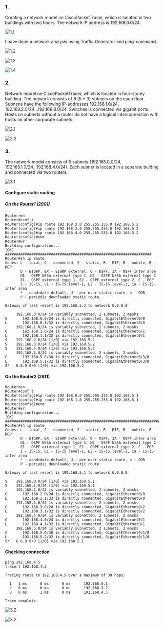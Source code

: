 ### 1.  
Creating a network model on CiscoPacketTracer, which is located in two buildings with two floors. The network IP address is 192.168.0.0/24.  

![1.1](./scr/2020-12-28_225901.jpg)  

I have done a network analysis using Traffic Generator and ping-command.  

![1.2](./scr/2020-12-29_092938.jpg)  

![1.3](./scr/2020-12-29_092912.jpg)  

![1.4](./scr/2020-12-28_225943.jpg)  

### 2.  
Network model on CiscoPacketTracer, which is located in four-storey building. The network consists of 8 (5 + 3) subnets on the each floor. Subnens have the following IP-addresses 192.168.1.0/24, 192.168.2.0/24...192.168.8.0/24. Switches is connected via gigabit ports.  Hosts on subnets without a router do not have a logical interconnection with hosts on other corporate subnets.

![2.1](./scr/2020-12-30_160901.jpg)  

![2.2](./scr/2020-12-30_161516.jpg)  

### 3.  
The network model consists of 5 subnets (192.168.0.0/24, 192.168.1.0/24...192.168.4.0/24). Each subnet is located in a separate bulding and connected via two routers.  

![3.1](./scr/2020-12-31_002436.jpg)  

#### Configure static routing  

##### On the Router1 (2901)
```
Router>en
Router#conf t
Router(config)#ip route 192.168.2.0 255.255.255.0 192.168.5.2
Router(config)#ip route 192.168.3.0 255.255.255.0 192.168.5.2
Router(config)#ip route 192.168.4.0 255.255.255.0 192.168.5.2
Router(config)#end
Router#wr
Building configuration...
[OK]
###################################################################
Router#sh ip route
Codes: L - local, C - connected, S - static, R - RIP, M - mobile, B - BGP
       D - EIGRP, EX - EIGRP external, O - OSPF, IA - OSPF inter area
       N1 - OSPF NSSA external type 1, N2 - OSPF NSSA external type 2
       E1 - OSPF external type 1, E2 - OSPF external type 2, E - EGP
       i - IS-IS, L1 - IS-IS level-1, L2 - IS-IS level-2, ia - IS-IS inter area
       * - candidate default, U - per-user static route, o - ODR
       P - periodic downloaded static route

Gateway of last resort is 192.168.5.2 to network 0.0.0.0

     192.168.0.0/24 is variably subnetted, 2 subnets, 2 masks
C       192.168.0.0/24 is directly connected, GigabitEthernet0/0
L       192.168.0.1/32 is directly connected, GigabitEthernet0/0
     192.168.1.0/24 is variably subnetted, 2 subnets, 2 masks
C       192.168.1.0/24 is directly connected, GigabitEthernet0/1
L       192.168.1.1/32 is directly connected, GigabitEthernet0/1
S    192.168.2.0/24 [1/0] via 192.168.5.2
S    192.168.3.0/24 [1/0] via 192.168.5.2
S    192.168.4.0/24 [1/0] via 192.168.5.2
     192.168.5.0/24 is variably subnetted, 2 subnets, 2 masks
C       192.168.5.0/30 is directly connected, GigabitEthernet0/3/0
L       192.168.5.1/32 is directly connected, GigabitEthernet0/3/0
S*   0.0.0.0/0 [1/0] via 192.168.5.2
```

#### On the Router2 (2911)
```
Router>en
Router#conf t
Router(config)#ip route 192.168.0.0 255.255.255.0 192.168.5.1
Router(config)#ip route 192.168.1.0 255.255.255.0 192.168.5.1
Router(config)#end
Router#wr
Building configuration...
[OK]
#########################################################################
Router#sh ip route
Codes: L - local, C - connected, S - static, R - RIP, M - mobile, B - BGP
       D - EIGRP, EX - EIGRP external, O - OSPF, IA - OSPF inter area
       N1 - OSPF NSSA external type 1, N2 - OSPF NSSA external type 2
       E1 - OSPF external type 1, E2 - OSPF external type 2, E - EGP
       i - IS-IS, L1 - IS-IS level-1, L2 - IS-IS level-2, ia - IS-IS inter area
       * - candidate default, U - per-user static route, o - ODR
       P - periodic downloaded static route

Gateway of last resort is 192.168.5.1 to network 0.0.0.0

S    192.168.0.0/24 [1/0] via 192.168.5.1
S    192.168.1.0/24 [1/0] via 192.168.5.1
     192.168.2.0/24 is variably subnetted, 2 subnets, 2 masks
C       192.168.2.0/24 is directly connected, GigabitEthernet0/0
L       192.168.2.1/32 is directly connected, GigabitEthernet0/0
     192.168.3.0/24 is variably subnetted, 2 subnets, 2 masks
C       192.168.3.0/24 is directly connected, GigabitEthernet0/2
L       192.168.3.1/32 is directly connected, GigabitEthernet0/2
     192.168.4.0/24 is variably subnetted, 2 subnets, 2 masks
C       192.168.4.0/24 is directly connected, GigabitEthernet0/1
L       192.168.4.1/32 is directly connected, GigabitEthernet0/1
     192.168.5.0/24 is variably subnetted, 2 subnets, 2 masks
C       192.168.5.0/30 is directly connected, GigabitEthernet0/1/0
L       192.168.5.2/32 is directly connected, GigabitEthernet0/1/0
S*   0.0.0.0/0 [1/0] via 192.168.5.1
```

#### Checking connection 
```
ping 192.168.4.5
tracert 192.168.4.5

Tracing route to 192.168.4.5 over a maximum of 30 hops: 

  1   1 ms      0 ms      0 ms      192.168.0.1
  2   0 ms      0 ms      0 ms      192.168.5.2
  3   0 ms      1 ms      0 ms      192.168.4.5

Trace complete.
```
![3.2](./scr/2020-12-31_003450.jpg)  

![3.2](./scr/2020-12-31_003538.jpg)  
